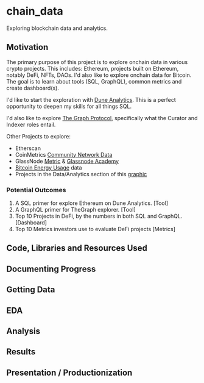 # chain_data

Exploring blockchain data and analytics.

## Motivation

The primary purpose of this project is to explore onchain data in various crypto projects. This includes: Ethereum, projects built on Ethereum, notably DeFi, NFTs, DAOs. I'd also like to explore onchain data for Bitcoin. The goal is to learn about tools (SQL, GraphQL), common metrics and create dashboard(s).

I'd like to start the exploration with [Dune Analytics](https://duneanalytics.com/home). This is a perfect opportunity to deepen my skills for all things SQL.

I'd also like to explore [The Graph Protocol](https://thegraph.com/), specifically what the Curator and Indexer roles entail.

Other Projects to explore:

- Etherscan
- CoinMetrics [Community Network Data](https://coinmetrics.io/community-network-data/)
- GlassNode [Metric](https://glassnode.com/metrics#tier-1) & [Glassnode Academy](https://academy.glassnode.com/indicators/coin-issuance/puell-multiple)
- [Bitcoin Energy Usage](https://www.bitcoinwillnotboiltheocean.com/) data
- Projects in the Data/Analytics section of this [graphic](https://twitter.com/n2ckchong/status/1373533273398243328/photo/1)

### Potential Outcomes

1. A SQL primer for explore Ethereum on Dune Analytics. [Tool]
2. A GraphQL primer for TheGraph explorer. [Tool]
3. Top 10 Projects in DeFi, by the numbers in both SQL and GraphQL. [Dashboard]
4. Top 10 Metrics investors use to evaluate DeFi projects [Metrics]

## Code, Libraries and Resources Used

## Documenting Progress

## Getting Data

## EDA

## Analysis

## Results

## Presentation / Productionization
